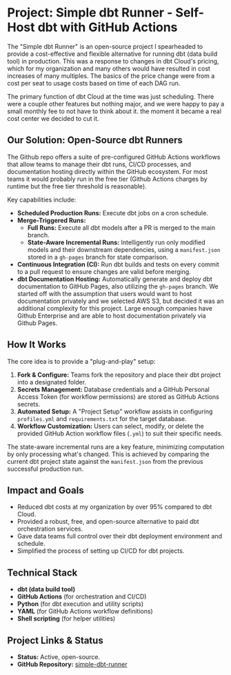 # Project: Simple dbt Runner - Self-Host dbt with GitHub Actions

The "Simple dbt Runner" is an open-source project I spearheaded to provide a cost-effective and flexible alternative for running dbt (data build tool) in production. This was a response to changes in dbt Cloud's pricing, which for my organization and many others would have resulted in cost increases of many multiples. The basics of the price change were from a cost per seat to usage costs based on time of each DAG run.

The primary function of dbt Cloud at the time was just scheduling. There were a couple other features but nothing major, and we were happy to pay a small monthly fee to not have to think about it. the moment it became a real cost center we decided to cut it.

## Our Solution: Open-Source dbt Runners

The Github repo offers a suite of pre-configured GitHub Actions workflows that allow teams to manage their dbt runs, CI/CD processes, and documentation hosting directly within the GitHub ecosystem. For most teams it would probably run in the free tier (Github Actions charges by runtime but the free tier threshold is reasonable).

Key capabilities include:

*   **Scheduled Production Runs:** Execute dbt jobs on a cron schedule.
*   **Merge-Triggered Runs:**
    *   **Full Runs:** Execute all dbt models after a PR is merged to the main branch.
    *   **State-Aware Incremental Runs:** Intelligently run only modified models and their downstream dependencies, using a `manifest.json` stored in a `gh-pages` branch for state comparison.
*   **Continuous Integration (CI):** Run dbt builds and tests on every commit to a pull request to ensure changes are valid before merging.
*   **dbt Documentation Hosting:** Automatically generate and deploy dbt documentation to GitHub Pages, also utilizing the `gh-pages` branch. We started off with the assumption that users would want to host documentation privately and we selected AWS S3, but decided it was an additional complexity for this project. Large enough companies have Github Enterprise and are able to host documentation privately via Github Pages.

## How It Works

The core idea is to provide a "plug-and-play" setup:

1.  **Fork & Configure:** Teams fork the repository and place their dbt project into a designated folder.
2.  **Secrets Management:** Database credentials and a GitHub Personal Access Token (for workflow permissions) are stored as GitHub Actions secrets.
3.  **Automated Setup:** A "Project Setup" workflow assists in configuring `profiles.yml` and `requirements.txt` for the target database.
4.  **Workflow Customization:** Users can select, modify, or delete the provided GitHub Action workflow files (`.yml`) to suit their specific needs.

The state-aware incremental runs are a key feature, minimizing computation by only processing what's changed. This is achieved by comparing the current dbt project state against the `manifest.json` from the previous successful production run.

## Impact and Goals

*   Reduced dbt costs at my organization by over 95% compared to dbt Cloud.
*   Provided a robust, free, and open-source alternative to paid dbt orchestration services.
*   Gave data teams full control over their dbt deployment environment and schedule.
*   Simplified the process of setting up CI/CD for dbt projects.

## Technical Stack

*   **dbt (data build tool)**
*   **GitHub Actions** (for orchestration and CI/CD)
*   **Python** (for dbt execution and utility scripts)
*   **YAML** (for GitHub Actions workflow definitions)
*   **Shell scripting** (for helper utilities)

## Project Links & Status

*   **Status:** Active, open-source.
*   **GitHub Repository:** <a href="https://github.com/C00ldudeNoonan/simple-dbt-runner" target="_blank" rel="noopener noreferrer">simple-dbt-runner</a>